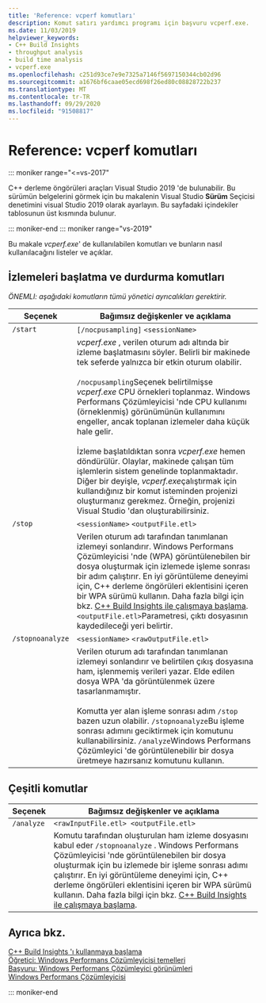 ```yaml
---
title: 'Reference: vcperf komutları'
description: Komut satırı yardımcı programı için başvuru vcperf.exe.
ms.date: 11/03/2019
helpviewer_keywords:
- C++ Build Insights
- throughput analysis
- build time analysis
- vcperf.exe
ms.openlocfilehash: c251d93ce7e9e7325a7146f5697150344cb02d96
ms.sourcegitcommit: a1676bf6caae05ecd698f26ed80c08828722b237
ms.translationtype: MT
ms.contentlocale: tr-TR
ms.lasthandoff: 09/29/2020
ms.locfileid: "91508817"
---
```

# <a name="reference-vcperf-commands"></a>Reference: vcperf komutları

::: moniker range="<=vs-2017"

C++ derleme öngörüleri araçları Visual Studio 2019 'de bulunabilir. Bu sürümün belgelerini görmek için bu makalenin Visual Studio **Sürüm** Seçicisi denetimini visual Studio 2019 olarak ayarlayın. Bu sayfadaki içindekiler tablosunun üst kısmında bulunur.

::: moniker-end
::: moniker range="vs-2019"

Bu makale *vcperf.exe*' de kullanılabilen komutları ve bunların nasıl kullanılacağını listeler ve açıklar.

## <a name="commands-to-start-and-stop-traces"></a>İzlemeleri başlatma ve durdurma komutları

*ÖNEMLI: aşağıdaki komutların tümü yönetici ayrıcalıkları gerektirir.*

| Seçenek           | Bağımsız değişkenler ve açıklama |
|------------------|---------------------------|
| `/start`         | `[/nocpusampling]` `<sessionName>` |
|                  | *vcperf.exe* , verilen oturum adı altında bir izleme başlatmasını söyler. Belirli bir makinede tek seferde yalnızca bir etkin oturum olabilir. <br/><br/> `/nocpusampling`Seçenek belirtilmişse *vcperf.exe* CPU örnekleri toplanmaz. Windows Performans Çözümleyicisi 'nde CPU kullanımı (örneklenmiş) görünümünün kullanımını engeller, ancak toplanan izlemeler daha küçük hale gelir. <br/><br/> İzleme başlatıldıktan sonra *vcperf.exe* hemen döndürülür. Olaylar, makinede çalışan tüm işlemlerin sistem genelinde toplanmaktadır. Diğer bir deyişle, *vcperf.exe*çalıştırmak için kullandığınız bir komut isteminden projenizi oluşturmanız gerekmez. Örneğin, projenizi Visual Studio 'dan oluşturabilirsiniz. |
| `/stop`          | `<sessionName>` `<outputFile.etl>` |
|                  | Verilen oturum adı tarafından tanımlanan izlemeyi sonlandırır. Windows Performans Çözümleyicisi 'nde (WPA) görüntülenebilen bir dosya oluşturmak için izlemede işleme sonrası bir adım çalıştırır. En iyi görüntüleme deneyimi için, C++ derleme öngörüleri eklentisini içeren bir WPA sürümü kullanın. Daha fazla bilgi için bkz. [C++ Build Insights ile çalışmaya başlama](../get-started-with-cpp-build-insights.md). `<outputFile.etl>`Parametresi, çıktı dosyasının kaydedileceği yeri belirtir. |
| `/stopnoanalyze` | `<sessionName>` `<rawOutputFile.etl>` |
|                  | Verilen oturum adı tarafından tanımlanan izlemeyi sonlandırır ve belirtilen çıkış dosyasına ham, işlenmemiş verileri yazar. Elde edilen dosya WPA 'da görüntülenmek üzere tasarlanmamıştır. <br/><br/> Komutta yer alan işleme sonrası adım `/stop` bazen uzun olabilir. `/stopnoanalyze`Bu işleme sonrası adımını geciktirmek için komutunu kullanabilirsiniz. `/analyze`Windows Performans Çözümleyici 'de görüntülenebilir bir dosya üretmeye hazırsanız komutunu kullanın. |

## <a name="miscellaneous-commands"></a>Çeşitli komutlar

| Seçenek     | Bağımsız değişkenler ve açıklama |
|------------|---------------------------|
| `/analyze` | `<rawInputFile.etl> <outputFile.etl>` |
|            | Komutu tarafından oluşturulan ham izleme dosyasını kabul eder `/stopnoanalyze` . Windows Performans Çözümleyicisi 'nde görüntülenebilen bir dosya oluşturmak için bu izlemede bir işleme sonrası adımı çalıştırır. En iyi görüntüleme deneyimi için, C++ derleme öngörüleri eklentisini içeren bir WPA sürümü kullanın. Daha fazla bilgi için bkz. [C++ Build Insights ile çalışmaya başlama](../get-started-with-cpp-build-insights.md). |

## <a name="see-also"></a>Ayrıca bkz.

[C++ Build Insights 'ı kullanmaya başlama](../get-started-with-cpp-build-insights.md)\
[Öğretici: Windows Performans Çözümleyicisi temelleri](../tutorials/wpa-basics.md)\
[Başvuru: Windows Performans Çözümleyici görünümleri](wpa-views.md)\
[Windows Performans Çözümleyicisi](/windows-hardware/test/wpt/windows-performance-analyzer)

::: moniker-end
